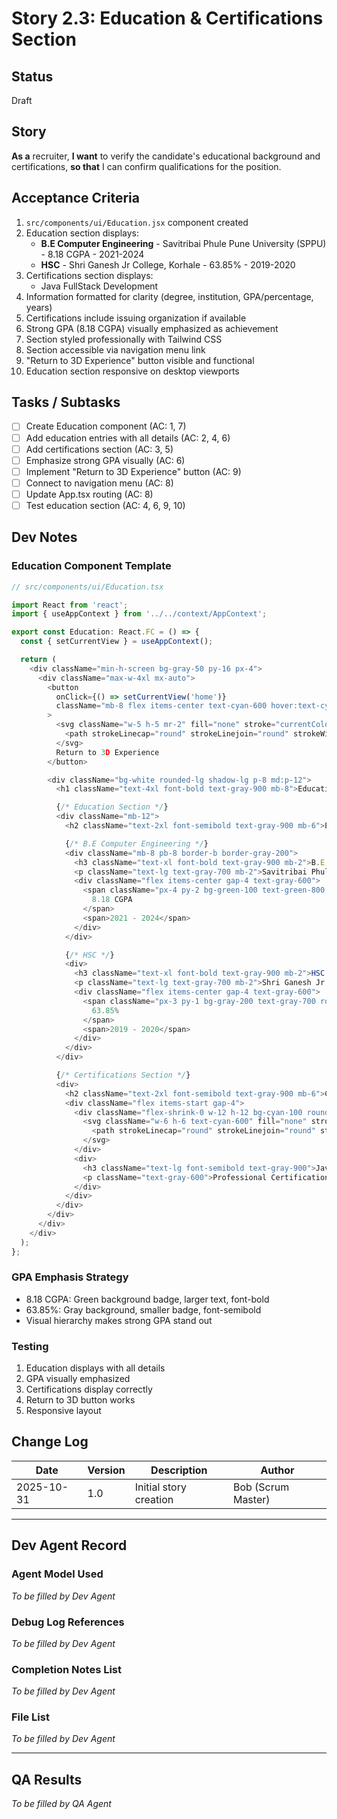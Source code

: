 # Story 2.3: Education & Certifications Section

## Status
Draft

## Story
**As a** recruiter,
**I want** to verify the candidate's educational background and certifications,
**so that** I can confirm qualifications for the position.

## Acceptance Criteria

1. `src/components/ui/Education.jsx` component created
2. Education section displays:
   - **B.E Computer Engineering** - Savitribai Phule Pune University (SPPU) - 8.18 CGPA - 2021-2024
   - **HSC** - Shri Ganesh Jr College, Korhale - 63.85% - 2019-2020
3. Certifications section displays:
   - Java FullStack Development
4. Information formatted for clarity (degree, institution, GPA/percentage, years)
5. Certifications include issuing organization if available
6. Strong GPA (8.18 CGPA) visually emphasized as achievement
7. Section styled professionally with Tailwind CSS
8. Section accessible via navigation menu link
9. "Return to 3D Experience" button visible and functional
10. Education section responsive on desktop viewports

## Tasks / Subtasks

- [ ] Create Education component (AC: 1, 7)
- [ ] Add education entries with all details (AC: 2, 4, 6)
- [ ] Add certifications section (AC: 3, 5)
- [ ] Emphasize strong GPA visually (AC: 6)
- [ ] Implement "Return to 3D Experience" button (AC: 9)
- [ ] Connect to navigation menu (AC: 8)
- [ ] Update App.tsx routing (AC: 8)
- [ ] Test education section (AC: 4, 6, 9, 10)

## Dev Notes

### Education Component Template

```typescript
// src/components/ui/Education.tsx

import React from 'react';
import { useAppContext } from '../../context/AppContext';

export const Education: React.FC = () => {
  const { setCurrentView } = useAppContext();

  return (
    <div className="min-h-screen bg-gray-50 py-16 px-4">
      <div className="max-w-4xl mx-auto">
        <button
          onClick={() => setCurrentView('home')}
          className="mb-8 flex items-center text-cyan-600 hover:text-cyan-700 transition-colors"
        >
          <svg className="w-5 h-5 mr-2" fill="none" stroke="currentColor" viewBox="0 0 24 24">
            <path strokeLinecap="round" strokeLinejoin="round" strokeWidth={2} d="M10 19l-7-7m0 0l7-7m-7 7h18" />
          </svg>
          Return to 3D Experience
        </button>

        <div className="bg-white rounded-lg shadow-lg p-8 md:p-12">
          <h1 className="text-4xl font-bold text-gray-900 mb-8">Education & Certifications</h1>

          {/* Education Section */}
          <div className="mb-12">
            <h2 className="text-2xl font-semibold text-gray-900 mb-6">Education</h2>

            {/* B.E Computer Engineering */}
            <div className="mb-8 pb-8 border-b border-gray-200">
              <h3 className="text-xl font-bold text-gray-900 mb-2">B.E Computer Engineering</h3>
              <p className="text-lg text-gray-700 mb-2">Savitribai Phule Pune University (SPPU)</p>
              <div className="flex items-center gap-4 text-gray-600">
                <span className="px-4 py-2 bg-green-100 text-green-800 rounded-lg font-bold text-lg">
                  8.18 CGPA
                </span>
                <span>2021 - 2024</span>
              </div>
            </div>

            {/* HSC */}
            <div>
              <h3 className="text-xl font-bold text-gray-900 mb-2">HSC (Higher Secondary Certificate)</h3>
              <p className="text-lg text-gray-700 mb-2">Shri Ganesh Jr College, Korhale</p>
              <div className="flex items-center gap-4 text-gray-600">
                <span className="px-3 py-1 bg-gray-200 text-gray-700 rounded-lg font-semibold">
                  63.85%
                </span>
                <span>2019 - 2020</span>
              </div>
            </div>
          </div>

          {/* Certifications Section */}
          <div>
            <h2 className="text-2xl font-semibold text-gray-900 mb-6">Certifications</h2>
            <div className="flex items-start gap-4">
              <div className="flex-shrink-0 w-12 h-12 bg-cyan-100 rounded-lg flex items-center justify-center">
                <svg className="w-6 h-6 text-cyan-600" fill="none" stroke="currentColor" viewBox="0 0 24 24">
                  <path strokeLinecap="round" strokeLinejoin="round" strokeWidth={2} d="M9 12l2 2 4-4m6 2a9 9 0 11-18 0 9 9 0 0118 0z" />
                </svg>
              </div>
              <div>
                <h3 className="text-lg font-semibold text-gray-900">Java FullStack Development</h3>
                <p className="text-gray-600">Professional Certification</p>
              </div>
            </div>
          </div>
        </div>
      </div>
    </div>
  );
};
```

### GPA Emphasis Strategy
- 8.18 CGPA: Green background badge, larger text, font-bold
- 63.85%: Gray background, smaller badge, font-semibold
- Visual hierarchy makes strong GPA stand out

### Testing
1. Education displays with all details
2. GPA visually emphasized
3. Certifications display correctly
4. Return to 3D button works
5. Responsive layout

## Change Log
| Date | Version | Description | Author |
|------|---------|-------------|---------|
| 2025-10-31 | 1.0 | Initial story creation | Bob (Scrum Master) |

---

## Dev Agent Record
### Agent Model Used
_To be filled by Dev Agent_

### Debug Log References
_To be filled by Dev Agent_

### Completion Notes List
_To be filled by Dev Agent_

### File List
_To be filled by Dev Agent_

---

## QA Results
_To be filled by QA Agent_
